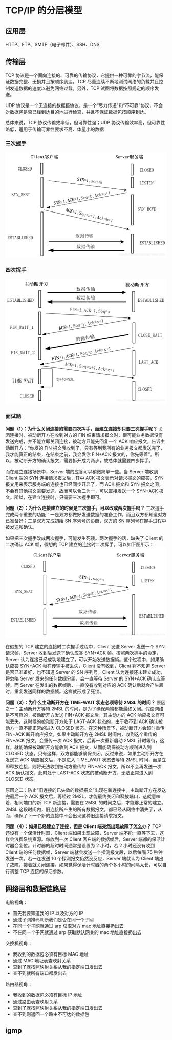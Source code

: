 # TCP/IP 的分层模型

## 应用层

HTTP、FTP、SMTP（电子邮件）、SSH、DNS

## 传输层

TCP 协议是一个面向连接的、可靠的传输协议，它提供一种可靠的字节流，能保证数据完整、无损并且按顺序到达。TCP 尽量连续不断地测试网络的负载并且控制发送数据的速度以避免网络过载。另外，TCP 试图将数据按照规定的顺序发送。

UDP 协议是一个无连接的数据报协议，是一个“尽力传递”和“不可靠”协议，不会对数据包是否已经到达目的地进行检查，并且不保证数据包按顺序到达。

总体来说，TCP 协议传输效率低，但可靠性强；UDP 协议传输效率高，但可靠性略低，适用于传输可靠性要求不高、体量小的数据

### 三次握手

![alt text](image.png)

### 四次挥手

![alt text](image-1.png)

### 面试题

**问题（1）：为什么关闭连接的需要四次挥手，而建立连接却只要三次握手呢？**
关闭连接时，被动断开方在收到对方的 FIN 结束请求报文时，很可能业务数据没有发送完成，并不能立即关闭连接，被动方只能先回复一个 ACK 响应报文，告诉主动断开方：“你发的 FIN 报文我收到了，只有等到我所有的业务报文都发送完了，我才能真正的结束，在结束之前，我会发你 FIN+ACK 报文的，你先等着”。所以，被动断开方的确认报文，需要拆开成为两步，故总体就需要四步挥手。

而在建立连接场景中，Server 端的应答可以稍微简单一些。当 Server 端收到 Client 端的 SYN 连接请求报文后，其中 ACK 报文表示对请求报文的应答，SYN 报文用来表示服务端的连接也已经同步开启了，而 ACK 报文和 SYN 报文之间，不会有其他报文需要发送，故而可以合二为一，可以直接发送一个 SYN+ACK 报文。所以，在建立连接时，只需要三次握手即可。

**问题（2）：为什么连接建立的时候是三次握手，可以改成两次握手吗？**
三次握手完成两个重要的功能：一是双方都做好发送数据的准备工作，而且双方都知道对方已准备好；二是双方完成初始 SN 序列号的协商，双方的 SN 序列号在握手过程中被发送和确认。

如果把三次握手改成两次握手，可能发生死锁。两次握手的话，缺失了 Client 的二次确认 ACK 帧，假想的 TCP 建立的连接时二次挥手，可以如下图所示：
![alt text](image-2.png)

在假想的 TCP 建立的连接时二次握手过程中，Client 发送 Server 发送一个 SYN 请求帧，Server 收到后发送了确认应答 SYN+ACK 帧。按照两次握手的协定，Server 认为连接已经成功地建立了，可以开始发送数据帧。这个过程中，如果确认应答 SYN+ACK 帧在传输中被丢失，Client 没有收到，Client 将不知道 Server 是否已准备好，也不知道 Server 的 SN 序列号，Client 认为连接还未建立成功，将忽略 Server 发来的任何数据分组，会一直等待 Server 的 SYN+ACK 确认应答帧。而 Server 在发出的数据帧后，一直没有收到对应的 ACK 确认后就会产生超时，重复发送同样的数据帧。这样就形成了死锁。

**问题（3）：为什么主动断开方在 TIME-WAIT 状态必须等待 2MSL 的时间？**
原因之一：主动断开方等待 2MSL 的时间，是为了确保两端都能最终关闭。假设网络是不可靠的，被动断开方发送 FIN+ACK 报文后，其主动方的 ACK 响应报文有可能丢失，这时候的被动断开方处于 LAST-ACK 状态的，由于收不到 ACK 确认被动方一直不能正常的进入 CLOSED 状态。在这种场景下，被动断开方会超时重传 FIN+ACK 断开响应报文，如果主动断开方在 2MSL 时间内，收到这个重传的 FIN+ACK 报文，会重传一次 ACK 报文，后再一次重新启动 2MSL 计时等待，这样，就能确保被动断开方能收到 ACK 报文，从而能确保被动方顺利进入到 CLOSED 状态。只有这样，双方都能够确保关闭。反过来说，如果主动断开方在发送完 ACK 响应报文后，不是进入 TIME_WAIT 状态去等待 2MSL 时间，而是立即释放连接，则将无法收到被动方重传的 FIN+ACK 报文，所以不会再发送一次 ACK 确认报文，此时处于 LAST-ACK 状态的被动断开方，无法正常进入到 CLOSED 状态。

原因之二：防止“旧连接的已失效的数据报文”出现在新连接中。主动断开方在发送完最后一个 ACK 报文后，再经过 2MSL，才能最终关闭和释放端口，这就意味着，相同端口的新 TCP 新连接，需要在 2MSL 的时间之后，才能够正常的建立。2MSL 这段时间内，旧连接所产生的所有数据报文，都已经从网络中消失了，从而，确保了下一个新的连接中不会出现这种旧连接请求报文。

**问题（4）：如果已经建立了连接，但是 Client 端突然出现故障了怎么办？**
TCP 还设有一个保活计时器，Client 端如果出现故障，Server 端不能一直等下去，这样会浪费系统资源。每收到一次 Client 客户端的数据帧后，Server 端都的保活计时器会复位。计时器的超时时间通常是设置为 2 小时，若 2 小时还没有收到 Client 端的任何数据帧，Server 端就会发送一个探测报文段，以后每隔 75 秒钟发送一次。若一连发送 10 个探测报文仍然没反应，Server 端就认为 Client 端出了故障，接着就关闭连接。如果觉得保活计时器的两个多小时的间隔太长，可以自行调整 TCP 连接的保活参数。

## 网络层和数据链路层

电脑视角：

- 首先我要知道我的 IP 以及对方的 IP
- 通过子网掩码判断我们是否在同一个子网
- 在同一个子网就通过 arp 获取对方 mac 地址直接扔出去
- 不在同一个子网就通过 arp 获取默认网关的 mac 地址直接扔出去

交换机视角：

- 我收到的数据包必须有目标 MAC 地址
- 通过 MAC 地址表查映射关系
- 查到了就按照映射关系从我的指定端口发出去
- 查不到就所有端口都发出去

路由器视角：

- 我收到的数据包必须有目标 IP 地址
- 通过路由表查映射关系
- 查到了就按照映射关系从我的指定端口发出去
- 查不到则返回一个路由不可达的数据包

## igmp
